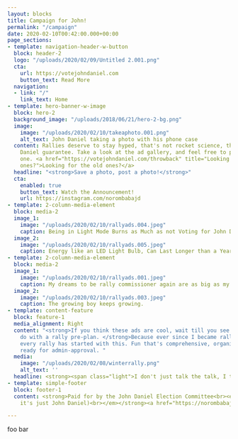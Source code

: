 ```yaml
---
layout: blocks
title: Campaign for John!
permalink: "/campaign"
date: 2020-02-10T00:42:00.000+00:00
page_sections:
- template: navigation-header-w-button
  block: header-2
  logo: "/uploads/2020/02/09/Untitled 2.001.png"
  cta:
    url: https://votejohndaniel.com
    button_text: Read More
  navigation:
  - link: "/"
    link_text: Home
- template: hero-banner-w-image
  block: hero-2
  background_image: "/uploads/2018/06/21/hero-2-bg.png"
  image:
    image: "/uploads/2020/02/10/takeaphoto.001.png"
    alt_text: John Daniel taking a photo with his phone case
  content: Rallies deserve to stay hyped, that's not rocket science, that's a John
    Daniel guarantee. Take a look at the ad gallery, and feel free to post your favorite
    one. <a href="https://votejohndaniel.com/throwback" title="Looking for the old
    ones?">Looking for the old ones?</a>
  headline: "<strong>Save a photo, post a photo!</strong>"
  cta:
    enabled: true
    button_text: Watch the Announcement!
    url: https://instagram.com/norombabajd
- template: 2-column-media-element
  block: media-2
  image_1:
    image: "/uploads/2020/02/10/rallyads.004.jpeg"
    caption: Being in Light Mode Burns as Much as not Voting for John Daniel.
  image_2:
    image: "/uploads/2020/02/10/rallyads.005.jpeg"
    caption: Energy like an LED Light Bulb, Can Last Longer than a Year.
- template: 2-column-media-element
  block: media-2
  image_1:
    image: "/uploads/2020/02/10/rallyads.001.jpeg"
    caption: My dreams to be rally commissioner again are as big as my nose.
  image_2:
    image: "/uploads/2020/02/10/rallyads.003.jpeg"
    caption: The growing boy keeps growing.
- template: content-feature
  block: feature-1
  media_alignment: Right
  content: "<strong>If you think these ads are cool, wait till you see what I can
    do with a rally pre-plan. </strong>Because ever since I became rally commissioner,
    every rally has started with this. Fun that's comprehensive, organized, and always
    ready for admin-approval. "
  media:
    image: "/uploads/2020/02/08/winterrally.png"
    alt_text: ''
  headline: <strong><span class="light">I don't just talk the talk, I type the type.</span></strong>
- template: simple-footer
  block: footer-1
  content: <strong>Paid for by the John Daniel Election Committee<br><em>(but in reality,
    it's just John Daniel)<br></em></strong><a href="https://norombabajd.com" title="norombabajd.com">norombabajd.com</a>

---
```

foo bar